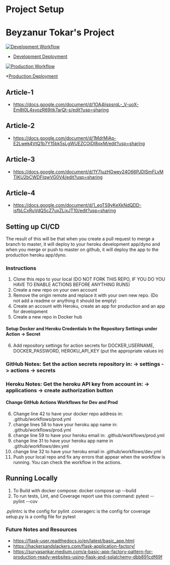 # Project Setup
# Beyzanur Tokar's Project

[![Development Workflow](https://github.com/BnurTokar/flask-project/actions/workflows/dev.yml/badge.svg)](https://github.com/BnurTokar/flask-project/actions/workflows/dev.yml)

* [Development Deployment](https://beyzanur-flask.herokuapp.com)

[![Production Workflow](https://github.com/BnurTokar/flask-project/actions/workflows/prod.yml/badge.svg)](https://github.com/BnurTokar/flask-project/actions/workflows/prod.yml)

*[Production Deployment](https://beyzanur-prod.herokuapp.com)

## Article-1 
* https://docs.google.com/document/d/1OA4iispsrqL-_V-uoX-Em8t0L4syozR69itk7arQt-s/edit?usp=sharing 

## Article-2
* https://docs.google.com/document/d/1MdrMjAp-E2Lwek4VtQ1b7Y15bk5sLgWUEZCOjDI8qxM/edit?usp=sharing

## Article-3
* https://docs.google.com/document/d/1Y7IuzHGwey24O66PJDlSmFLvMTIKU2bCWDFIqwVG0V4/edit?usp=sharing

## Article-4
* https://docs.google.com/document/d/1_eoTS9yKeXkNdQDD-isfbLCxRuVdQScZ7uxZLixJT10/edit?usp=sharing





## Setting up CI/CD

The result of this will be that when you create a pull request to merge a branch to master, it will deploy to your
heroku development app/dyno and when you merge or push to master on github, it will deploy the app to the production heroku
app/dyno.
### Instructions

1. Clone this repo to your local (DO NOT FORK THIS REPO, IF YOU DO YOU HAVE TO ENABLE ACTIONS BEFORE ANYTHING RUNS)
2. Create a new repo on your own account
3. Remove the origin remote and replace it with your own new repo.  (Do not add a readme or anything it should be empty)
4. Create an account with Heroku, create an app for production and an app for development
5. Create a new repo in Docker hub

#### Setup Docker and Heroku Credentials In the Repository Settings under Action -> Secret

6. Add repository settings for action secrets for DOCKER_USERNAME, DOCKER_PASSWORD, HEROKU_API_KEY (put the appropriate
   values in)
### GitHub Notes:  Set the action secrets repository in: -> settings -> actions -> secrets
### Heroku Notes: Get the heroku API key from account in: -> applications -> create authorization button

#### Change GitHub Actions Workflows for Dev and Prod

6. Change line 42 to have your docker repo address in: .github/workflows/prod.yml
7. change lines 58 to have your heroku app name in: .github/workflows/prod.yml
8. change line 59 to have your heroku email in: .github/workflows/prod.yml
9. change line 31 to have your heroku app name in .github/workflows/dev.yml
10. change line 32 to have your heroku email in .github/workflows/dev.yml
11. Push your local repo and fix any errors that appear when the workflow is running. You can check the workflow in the
    actions.

## Running Locally

1. To Build with docker compose:
   docker compose up --build
2. To run tests, Lint, and Coverage report use this command: pytest --pylint --cov

.pylintrc is the config for pylint .coveragerc is the config for coverage setup.py is a config file for pytest


### Future Notes and Resources
* https://flask-user.readthedocs.io/en/latest/basic_app.html
* https://hackersandslackers.com/flask-application-factory/
* https://suryasankar.medium.com/a-basic-app-factory-pattern-for-production-ready-websites-using-flask-and-sqlalchemy-dbb891cdf69f
